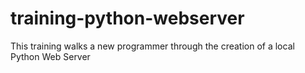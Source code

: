 # training-python-webserver
This training walks a new programmer through the creation of a local Python Web Server
